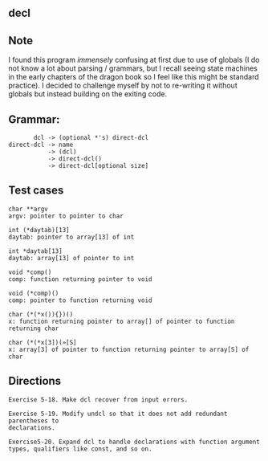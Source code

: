 decl
---

## Note
I found this program _immensely_ confusing at first due to use of globals (I do not know
a lot about parsing / grammars, but I recall seeing state machines in the early chapters
of the dragon book so I feel like this might be standard practice). I decided to challenge
myself by not to re-writing it without globals but instead building on the exiting code.

## Grammar:
```
       dcl -> (optional *'s) direct-dcl
direct-dcl -> name
           -> (dcl)
           -> direct-dcl()
           -> direct-dcl[optional size]
```

## Test cases
```
char **argv
argv: pointer to pointer to char

int (*daytab)[13]
daytab: pointer to array[13] of int

int *daytab[13]
daytab: array[13] of pointer to int

void *comp()
comp: function returning pointer to void

void (*comp)()
comp: pointer to function returning void

char (*(*x()){})()
x: function returning pointer to array[] of pointer to function returning char

char (*(*x[3])(»[S]
x: array[3] of pointer to function returning pointer to array[S] of char
```

## Directions
```
Exercise 5-18. Make dcl recover from input errors.

Exercise 5-19. Modify undcl so that it does not add redundant parentheses to
declarations.

Exercise5-20. Expand dcl to handle declarations with function argument types, qualifiers like const, and so on.
```
